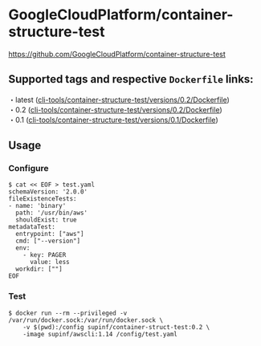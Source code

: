 # GoogleCloudPlatform/container-structure-test

https://github.com/GoogleCloudPlatform/container-structure-test

## Supported tags and respective `Dockerfile` links:

・latest ([cli-tools/container-structure-test/versions/0.2/Dockerfile](https://github.com/supinf/dockerized-tools/blob/master/cli-tools/container-structure-test/versions/0.2/Dockerfile))  
・0.2 ([cli-tools/container-structure-test/versions/0.2/Dockerfile](https://github.com/supinf/dockerized-tools/blob/master/cli-tools/container-structure-test/versions/0.2/Dockerfile))  
・0.1 ([cli-tools/container-structure-test/versions/0.1/Dockerfile](https://github.com/supinf/dockerized-tools/blob/master/cli-tools/container-structure-test/versions/0.1/Dockerfile))  


## Usage

### Configure

```
$ cat << EOF > test.yaml
schemaVersion: '2.0.0'
fileExistenceTests:
- name: 'binary'
  path: '/usr/bin/aws'
  shouldExist: true
metadataTest:
  entrypoint: ["aws"]
  cmd: ["--version"]
  env:
    - key: PAGER
      value: less
  workdir: [""]
EOF
```

### Test

```
$ docker run --rm --privileged -v /var/run/docker.sock:/var/run/docker.sock \
    -v $(pwd):/config supinf/container-struct-test:0.2 \
    -image supinf/awscli:1.14 /config/test.yaml
```
